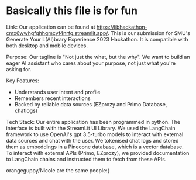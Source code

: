 # Basically this file is for fun

Link:
Our application can be found at https://libhackathon-cmx6wwhgfqhhqmcyf4nrfg.streamlit.app/. This is our submission for SMU's Generate Your L(AI)brary Experience 2023 Hackathon.
It is compatible with both desktop and mobile devices.

Purpose:
Our tagline is "Not just the what, but the why".
We want to build an eager AI assistant who cares about your purpose, not just what you're asking for.

Key Features:
- Understands user intent and profile
- Remembers recent interactions
- Backed by reliable data sources (EZprozy and Primo Database, chatlogs)

Tech Stack:
Our entire application has been programmed in python.
The interface is built with the StreamLit UI Library.
We used the LangChain framework to use OpenAI's gpt 3.5-turbo models to interact with external data sources and chat with the user.
We tokenised chat logs and stored them as embeddings in a Pinecone database, which is a vector database.
To interact with external APIs (Primo, EZprozy), we provided documentation to LangChain chains and instructed them to fetch from these APIs.

orangeguppy/Nicole are the same people:(
